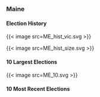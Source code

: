 ### Maine

#### Election History
{{< image src=ME_hist_vic.svg >}}

{{< image src=ME_hist_size.svg >}}

#### 10 Largest Elections
{{< image src=ME_10.svg >}}

#### 10 Most Recent Elections

